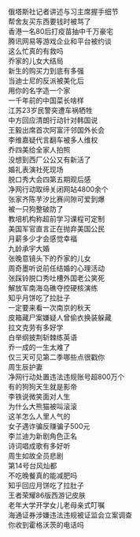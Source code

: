 俄塔斯社记者讲述与习主席握手细节  
帮舍友买东西要钱时被骂了  
香港一名80后打疫苗抽中千万豪宅  
腾讯网易等游戏企业和平台被约谈  
这么忙真的有救吗  
乔家的儿女大结局  
新生的购买力到底有多强  
当迪士尼的反派被美化后  
用你的名字造一个家  
一千年前的中国菜长啥样  
江苏23岁民警突遭车祸牺牲  
中方回应清朗行动针对韩国说  
王毅出席首次阿富汗邻国外长会  
李维嘉疑代言翻车被多人维权  
乔四美给全家人拍照  
没想到西厂公公又有新活了  
婚礼表演社死现场  
脱口秀大会四第五期观后感  
净网行动取缔关闭网站4800余个  
张家齐陈芋汐比赛间隙可爱到爆  
被一只狗整破防了  
教培机构称超前学习课程可定制  
美国军官直言正在抛弃美国公民  
月薪多少才会感觉幸福  
九龄承宇大婚  
张晚意镜头下的乔家的儿女  
周奇墨听说前任结婚的心理活动  
张踩铃脱口秀吐槽外国老公笑死  
解放军南海岛礁夺控硬核演练  
知乎月饼吃了拉肚子  
一定要来看一次南京的秋天  
皮箱藏尸案嫌疑人曾偷衣换装躲藏  
拉文克劳有多好学  
白举纲披荆斩棘练英语  
乔一成的一生太难了  
仅三天可见第二季哪些点很戳你  
周生辰护妻  
净网行动处置违法违规账号超800万个  
有的狗狗天生就是影帝  
李铁说微笑面对人生  
为什么大熊猫被叫滚滚  
这羊怎么人里人气的  
女子遇诈骗反赚骗子500元  
李兰迪为新剧角色正名  
诗词唱成歌有多好听  
周生如故全员悲剧  
第14号台风灿都  
不吃晚餐真的能减肥吗  
知乎回应月饼吃了拉肚子  
王者荣耀86版西游记皮肤  
老年大学开学女儿老母亲式叮嘱  
海通证券涉嫌违法违规被证监会立案调查  
你收到霍格沃茨的电话吗  
